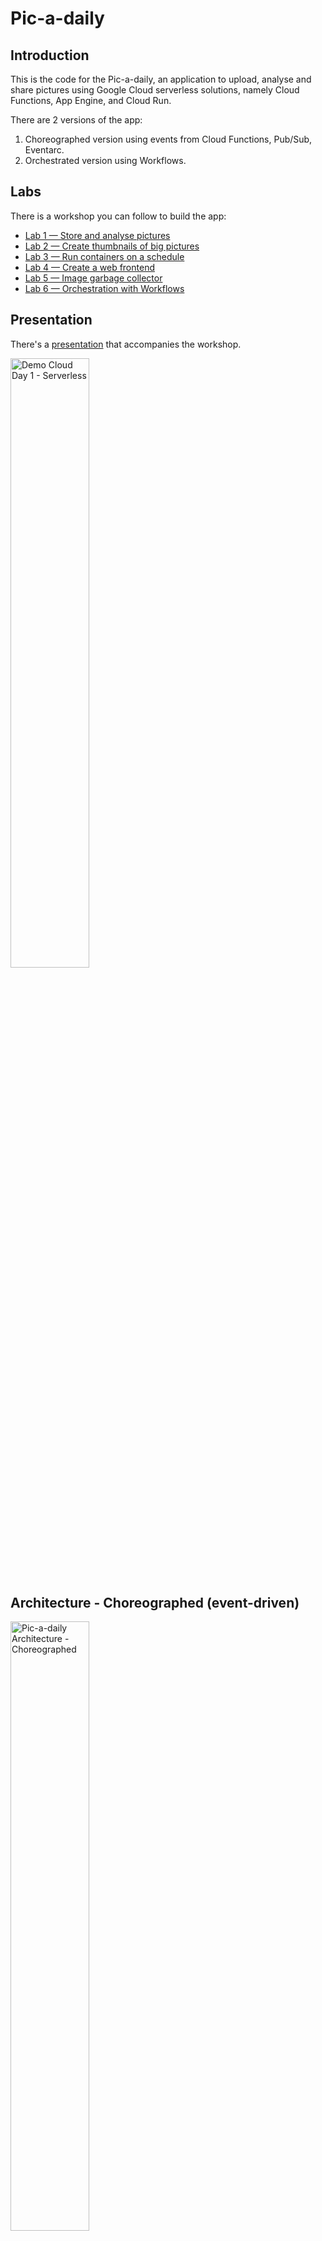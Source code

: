 # Pic-a-daily

## Introduction

This is the code for the Pic-a-daily, an application to upload, analyse and
share pictures using Google Cloud serverless solutions, namely Cloud Functions,
App Engine, and Cloud Run.

There are 2 versions of the app:

1. Choreographed version using events from Cloud Functions, Pub/Sub, Eventarc.
2. Orchestrated version using Workflows.

## Labs

There is a workshop you can follow to build the app:

* [Lab 1 — Store and analyse pictures](https://codelabs.developers.google.com/codelabs/cloud-picadaily-lab1)
* [Lab 2 — Create thumbnails of big pictures](https://codelabs.developers.google.com/codelabs/cloud-picadaily-lab2)
* [Lab 3 — Run containers on a schedule](https://codelabs.developers.google.com/codelabs/cloud-picadaily-lab3)
* [Lab 4 — Create a web frontend](https://codelabs.developers.google.com/codelabs/cloud-picadaily-lab4)
* [Lab 5 — Image garbage collector](https://codelabs.developers.google.com/codelabs/cloud-picadaily-lab5)
* [Lab 6 — Orchestration with Workflows](https://codelabs.developers.google.com/codelabs/cloud-picadaily-lab6)

## Presentation

There's a [presentation](https://speakerdeck.com/meteatamel/pic-a-daily-serverless-workshop) that accompanies the workshop.

<a href="https://speakerdeck.com/meteatamel/pic-a-daily-serverless-workshop">
    <img alt="Demo Cloud Day 1 - Serverless" src="pic-a-daily-presentation.png" width="50%" height="50%">
</a>

## Architecture - Choreographed (event-driven)

<img alt="Pic-a-daily Architecture - Choreographed" src="pic-a-daily-architecture-events.png" width="50%" height="50%">

## Architecture - Orchestrated

<img alt="Pic-a-daily Architecture - Orchestrated" src="pic-a-daily-architecture-workflows.png" width="50%" height="50%">

## Scripts and Terraform

There are shell [scripts](scripts) and [terraform](terraform) configs to setup each lab.

## Solutions used

The app uses the following solutions:

Compute:

* [Cloud Functions](https://cloud.google.com/functions/) — functions as a service
* [App Engine](https://cloud.google.com/appengine/) — application as a service
* [Cloud Run](https://cloud.google.com/run/) — container as a service

Data:

* [Cloud Storage](https://cloud.google.com/storage/) — for storing file blobs (images)
* [Cloud Firestore](https://cloud.google.com/firestore/) — for structured data

Services:

* [Eventarc](https://cloud.google.com/run/docs/quickstarts/events) - to receive events from various Google Cloud sources.
* [Vision API](https://cloud.google.com/vision/) — to analyze pictures
* [Cloud Logging](https://cloud.google.com/logging/) — to track interesting events
* [Cloud Scheduler](https://cloud.google.com/scheduler/) — to run workloads on a schedule
* [Cloud Pub/Sub](https://cloud.google.com/pubsub) — for publish/subscribe-type messaging
* [Cloud Shell](https://cloud.google.com/shell) — for developing online, in the cloud
* [Workflows](https://cloud.google.com/workflows) - to orchestrate services

-------

This is not an official Google product.
